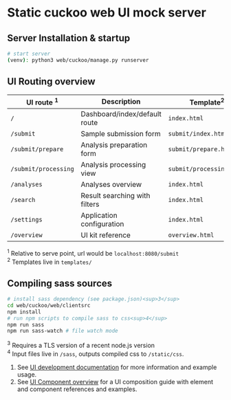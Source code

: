 # Static cuckoo web UI mock server

## Server Installation & startup
```bash
# start server
(venv): python3 web/cuckoo/manage.py runserver
```

## UI Routing overview

| UI route <sup>1</sup> | Description                   | Template<sup>2</sup>     |
| --------------------- | ----------------------------- | ------------------------ |
| `/`                   | Dashboard/index/default route | `index.html`             |
| `/submit`             | Sample submission form        | `submit/index.html`      |
| `/submit/prepare`     | Analysis preparation form     | `submit/prepare.html`    |
| `/submit/processing`  | Analysis processing view      | `submit/processing.html` |
| `/analyses`           | Analyses overview             | `index.html`             |
| `/search`             | Result searching with filters | `index.html`             |
| `/settings`           | Application configuration     | `index.html`             |
| `/overview`           | UI kit reference              | `overview.html`          |

<sup>1</sup> Relative to serve point, url would be `localhost:8080/submit`  
<sup>2</sup> Templates live in `templates/`

## Compiling sass sources
```bash
# install sass dependency (see package.json)<sup>3</sup>
cd web/cuckoo/web/clientsrc
npm install
# run npm scripts to compile sass to css<sup>4</sup>
npm run sass
npm run sass-watch # file watch mode
```

<sup>3</sup> Requires a TLS version of a recent node.js version  
<sup>4</sup> Input files live in `/sass`, outputs compiled css to `/static/css`.

1. See [UI development documentation](docs/_concept.md) for more information and example usage.
2. See [UI Component overview](docs/overview.md) for a UI composition guide with element and component references and examples.
